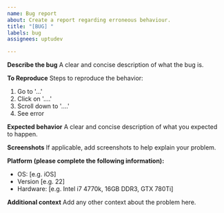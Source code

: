 ```yaml
---
name: Bug report
about: Create a report regarding erroneous behaviour.
title: "[BUG] "
labels: bug
assignees: uptudev

---
```


**Describe the bug**
A clear and concise description of what the bug is.

**To Reproduce**
Steps to reproduce the behavior:
1. Go to '...'
2. Click on '....'
3. Scroll down to '....'
4. See error

**Expected behavior**
A clear and concise description of what you expected to happen.

**Screenshots**
If applicable, add screenshots to help explain your problem.

**Platform (please complete the following information):**
 - OS: [e.g. iOS]
 - Version [e.g. 22]
 - Hardware: [e.g. Intel i7 4770k, 16GB DDR3, GTX 780Ti]

**Additional context**
Add any other context about the problem here.
